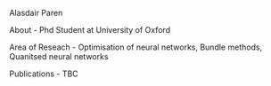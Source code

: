 Alasdair Paren

About - Phd Student at University of Oxford

Area of Reseach - Optimisation of neural networks, Bundle methods, Quanitsed neural networks

Publications - TBC

